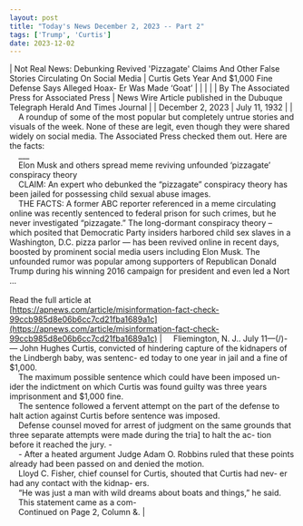 ```yaml
---
layout: post
title: "Today's News December 2, 2023 -- Part 2"
tags: ['Trump', 'Curtis']
date: 2023-12-02
---
```


| Not Real News: Debunking Revived 'Pizzagate' Claims And Other False Stories Circulating On Social Media | Curtis Gets Year And $1,000 Fine   Defense Says Alleged Hoax- Er Was Made ‘Goat’  |
|  |  |
| By The Associated Press for Associated Press | News Wire Article published in the Dubuque Telegraph Herald And Times Journal |
| December 2, 2023 | July 11, 1932 |
| &nbsp;&nbsp;&nbsp;&nbsp;A roundup of some of the most popular but completely untrue stories and visuals of the week. None of these are legit, even though they were shared widely on social media. The Associated Press checked them out. Here are the facts:<br>&nbsp;&nbsp;&nbsp;&nbsp;___<br>&nbsp;&nbsp;&nbsp;&nbsp;Elon Musk and others spread meme reviving unfounded ‘pizzagate’ conspiracy theory<br>&nbsp;&nbsp;&nbsp;&nbsp;CLAIM: An expert who debunked the “pizzagate” conspiracy theory has been jailed for possessing child sexual abuse images.<br>&nbsp;&nbsp;&nbsp;&nbsp;THE FACTS: A former ABC reporter referenced in a meme circulating online was recently sentenced to federal prison for such crimes, but he never investigated “pizzagate.” The long-dormant conspiracy theory – which posited that Democratic Party insiders harbored child sex slaves in a Washington, D.C. pizza parlor — has been revived online in recent days, boosted by prominent social media users including Elon Musk. The unfounded rumor was popular among supporters of Republican Donald Trump during his winning 2016 campaign for president and even led a Nort ...<br><br>Read the full article at<br>[https://apnews.com/article/misinformation-fact-check-99ccb985d8e06b6cc7cd21fba1689a1c](https://apnews.com/article/misinformation-fact-check-99ccb985d8e06b6cc7cd21fba1689a1c) | &nbsp;&nbsp;&nbsp;&nbsp;Fliemington, N. J.. July 11—(/)-— John Hughes Curtis, convicted of hindering capture of the kidnapers of the Lindbergh baby, was sentenc- ed today to one year in jail and a fine of $1,000.<br>&nbsp;&nbsp;&nbsp;&nbsp;The maximum possible sentence which could have been imposed un- ider the indictment on which Curtis was found guilty was three years imprisonment and $1,000 fine.<br>&nbsp;&nbsp;&nbsp;&nbsp;The sentence followed a fervent attempt on the part of the defense to halt action against Curtis before sentence was imposed.<br>&nbsp;&nbsp;&nbsp;&nbsp;Defense counsel moved for arrest of judgment on the same grounds that three separate attempts were made during the tria] to halt the ac- tion before it reached the jury. -<br>&nbsp;&nbsp;&nbsp;&nbsp;- After a heated argument Judge Adam O. Robbins ruled that these points already had been passed on and denied the motion.<br>&nbsp;&nbsp;&nbsp;&nbsp;Lloyd C. Fisher, chief counsel for Curtis, shouted that Curtis had nev- er had any contact with the kidnap- ers.<br>&nbsp;&nbsp;&nbsp;&nbsp;“He was just a man with wild dreams about boats and things,” he said.<br>&nbsp;&nbsp;&nbsp;&nbsp;This statement came as a com-<br>&nbsp;&nbsp;&nbsp;&nbsp;Continued on Page 2, Column &.  |